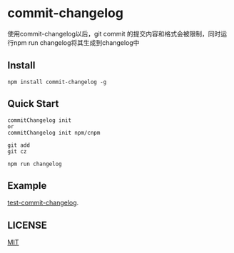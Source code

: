 # commit-changelog
使用commit-changelog以后，git commit 的提交内容和格式会被限制，同时运行npm run changelog将其生成到changelog中


## Install
```shell
npm install commit-changelog -g
```

## Quick Start
``` shell
commitChangelog init
or
commitChangelog init npm/cnpm

git add 
git cz

npm run changelog
```

## Example
[test-commit-changelog](https://github.com/dericktang/test-commit-changelog).

## LICENSE
[MIT](LICENSE)
